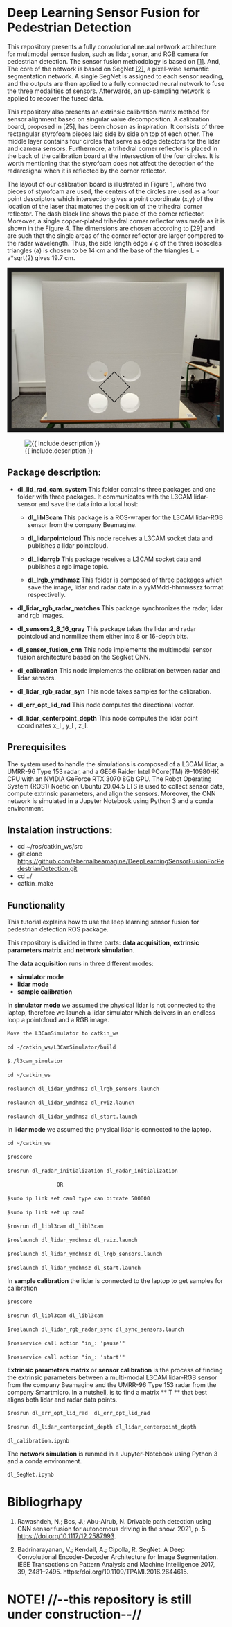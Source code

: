 # Deep Learning Sensor Fusion for Pedestrian Detection

This repository presents a fully convolutional neural network architecture for multimodal sensor fusion, such as lidar, sonar, and RGB camera for pedestrian detection. The sensor fusion methodology is based on [[1]](https://doi.org/10.1117/12.2587993). And, The core of the network is based on SegNet [[2]](https://ieeexplore.ieee.org/document/7803544), a pixel-wise semantic segmentation network. A single SegNet is assigned to each sensor reading, and the outputs are then applied to a fully connected neural network to fuse the three modalities of sensors. Afterwards, an up-sampling network is applied to recover the fused data.


This repository  also presents an extrinsic calibration matrix method for sensor alignment based on singular value decomposition. A calibration board, proposed in [25], has been chosen as inspiration. It consists of three rectangular styrofoam pieces laid side by side on top of each other. The middle layer contains four circles that serve as edge detectors for the lidar and camera sensors. Furthermore, a trihedral corner reflector is placed in the back of the calibration board at the intersection of the four circles. It is worth mentioning that the styrofoam does not affect the detection of the radarcsignal when it is reflected by the corner reflector.

The layout of our  calibration board is illustrated in Figure 1, where two pieces of styrofoam are used, the centers of the circles are used as a four point descriptors which intersection gives a point coordinate (x,y) of the location of the laser that matches the position of the trihedral corner reflector. The dash black line shows the place of the corner
reflector. Moreover, a single copper-plated trihedral corner reflector was made as it is shown in the Figure 4. The dimensions are chosen according to [29] and are such that the single areas of the corner reflector are larger compared to the radar wavelength. Thus, the side length edge √
ç of the three isosceles triangles (a) is chosen to be 14 cm and
the base of the triangles L = a*sqrt(2) gives 19.7 cm.


<img src="https://github.com/ebernalbeamagine/DeepLearningSensorFusionForPedestrianDetection/blob/master/documents/cb22.jpeg" alt="IMAGE ALT TEXT HERE" width="480" height="360" border="10" />

<figure class="image">
  <img src="{{ https://github.com/ebernalbeamagine/DeepLearningSensorFusionForPedestrianDetection/blob/master/documents/cb22.jpeg }}" alt="{{ include.description }}">
  <figcaption>{{ include.description }}</figcaption>
</figure>


## Package description:

* **dl_lid_rad_cam_system** This folder contains three packages and one folder with three packages. It communicates with the L3CAM lidar-sensor and save the data into a local host:

    * **dl_libl3cam** This package is a ROS-wraper for the L3CAM lidar-RGB sensor from the company Beamagine.
    
    * **dl_lidarpointcloud** This node receives a L3CAM socket data and publishes a lidar pointcloud.
    
    * **dl_lidarrgb** This package receives a L3CAM socket data and publishes a rgb image topic.
    
    * **dl_lrgb_ymdhmsz**  This folder is composed of three packages which  save the image, lidar and radar data in  a yyMMdd-hhmmsszz format respectivelly.

* **dl_lidar_rgb_radar_matches** This package synchronizes the radar,  lidar and rgb images.

* **dl_sensors2_8_16_gray** This package takes the lidar and radar pointcloud and normilize them either into 8 or 16-depth bits.

* **dl_sensor_fusion_cnn** This node implements the multimodal sensor fusion architecture based on the SegNet CNN.

* **dl_calibration** This node implements the calibration between radar and lidar sensors. 

* **dl_lidar_rgb_radar_syn** This node takes samples for the calibration. 

* **dl_err_opt_lid_rad** This node computes the directional vector.

* **dl_lidar_centerpoint_depth** This node computes the lidar point coordinates x_l , y_l , z_l.


## Prerequisites

The system used to handle the simulations is composed of a L3CAM lidar, a UMRR-96 Type 153 radar, and a GE66 Raider Intel ®Core(TM) i9-10980HK CPU with an NVIDIA GeForce RTX 3070 8Gb GPU. The Robot Operating System (ROS1) Noetic on Ubuntu 20.04.5 LTS is used to collect sensor data, compute extrinsic parameters, and align the sensors. Moreover, the CNN network is simulated in a Jupyter Notebook using Python 3 and a conda environment. 



## Instalation instructions:

*  cd ~/ros/catkin_ws/src 
*  git clone https://github.com/ebernalbeamagine/DeepLearningSensorFusionForPedestrianDetection.git
*  cd ../ 
*  catkin_make 


## Functionality
This tutorial explains how to use the leep learning sensor fusion for pedestrian detection ROS package. 

This repository is divided in three parts: **data acquisition,** **extrinsic parameters matrix** and **network simulation**.





The **data acquisition** runs in three different modes: 

*  **simulator mode**
*  **lidar mode** 
*  **sample calibration**

In **simulator mode** we assumed the physical lidar is not connected to the laptop, therefore we  launch a lidar simulator which delivers in an endless loop a pointcloud and a RGB image.


    

    Move the L3CamSimulator to catkin_ws

    cd ~/catkin_ws/L3CamSimulator/build

    $./l3cam_simulator

    cd ~/catkin_ws

    roslaunch dl_lidar_ymdhmsz dl_lrgb_sensors.launch

    roslaunch dl_lidar_ymdhmsz dl_rviz.launch

    roslaunch dl_lidar_ymdhmsz dl_start.launch


In **lidar mode** we assumed the physical lidar is connected to the laptop.

    cd ~/catkin_ws

    $roscore

    $rosrun dl_radar_initialization dl_radar_initialization

                    OR

    $sudo ip link set can0 type can bitrate 500000

    $sudo ip link set up can0
   
    $rosrun dl_libl3cam dl_libl3cam  

    $roslaunch dl_lidar_ymdhmsz dl_rviz.launch     

    $roslaunch dl_lidar_ymdhmsz dl_lrgb_sensors.launch
      
    $roslaunch dl_lidar_ymdhmsz dl_start.launch  


In **sample calibration** the lidar is connected to the laptop to get samples for calibration

    $roscore 
          
    $rosrun dl_libl3cam dl_libl3cam     
    
    $roslaunch dl_lidar_rgb_radar_sync dl_sync_sensors.launch

    $rosservice call action "in_: 'pause'"

    $rosservice call action "in_: 'start'"
 







**Extrinsic parameters matrix**  or **sensor calibration**  is the process of finding the extrinsic parameters between a multi-modal L3CAM lidar-RGB sensor from the company Beamagine  and the UMRR-96 Type 153 radar from the company Smartmicro. In a nutshell, is to find a matrix ** T ** that best aligns both lidar and radar data points.


    $rosrun dl_err_opt_lid_rad  dl_err_opt_lid_rad

    $rosrun dl_lidar_centerpoint_depth dl_lidar_centerpoint_depth 

    dl_calibration.ipynb


The **network simulation**  is runmed  in a Jupyter-Notebook using Python 3
and a conda environment.

    dl_SegNet.ipynb






# Bibliogrhapy

1. Rawashdeh, N.; Bos, J.; Abu-Alrub, N. Drivable path detection using CNN sensor fusion for autonomous driving in the snow. 2021, p. 5. https://doi.org/10.1117/12.2587993.

2. Badrinarayanan, V.; Kendall, A.; Cipolla, R. SegNet: A Deep Convolutional Encoder-Decoder Architecture for Image Segmentation. IEEE Transactions on Pattern Analysis and Machine Intelligence 2017, 39, 2481–2495.  https:/doi.org/10.1109/TPAMI.2016.2644615.



# NOTE! //--this  repository is still under construction--//


